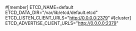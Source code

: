 #[member]
ETCD_NAME=default
ETCD_DATA_DIR="/var/lib/etcd/default.etcd"
ETCD_LISTEN_CLIENT_URLS="http://0.0.0.0:2379"
#[cluster]
ETCD_ADVERTISE_CLIENT_URLS="http://0.0.0.0:2379"
